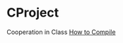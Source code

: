# CProject
Cooperation in Class
[How to Compile](https://github.com/linwe2012/CProject/wiki/How-To-Compile)
